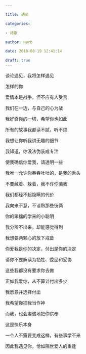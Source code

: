 ```yaml
---

title: 遇见

categories:

- 诗歌

author: Herb

date: 2018-08-19 12:41:14

draft: true
---
```


谈论遇见，我将怎样遇见

怎样的你

爱情本是战争，但不应有人受苦

我们在一边，与自己的心为战



我好奇你的一切，希望你也如此

所有的故事我都读不腻，听不烦

我想让你听我讲无趣的细节

我知道，你没法伪装成专注



使我确信你爱我，请透明一些

我唯一允许你吞吞吐吐的，是我的舌头

不要藏着、躲着，我不许你骗我

我们都经不起隐瞒的代价



我向来不慧，不谙熟那些伎俩

你的笨拙的学来的小聪明

我分辨不出来，却能感觉得到

我想要两颗心的放下戒备



你爱我是你的决定，付出是你的决定

请你不要解读为牺牲、委屈和妥协

这些我都没有要求你去做

正如我爱你，从不算计付出多少

我愿意并选择付出



我希望你把我当作神

而我，也会虔诚地把你供奉

这是快乐本身

一个人不需要变成这样，有些事学不来

因此我遇见你，恰如隔世爱人的重逢